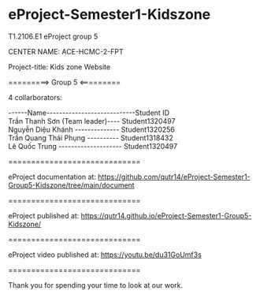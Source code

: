 # eProject-Semester1-Kidszone

T1.2106.E1 eProject group 5

CENTER NAME: ACE-HCMC-2-FPT

Project-title: Kids zone Website

=========> Group 5 <=========

4 collarborators:

------Name----------------------------Student ID                                                                                                                                 
Trần Thanh Sơn (Team leader)---- Student1320497                                                                                                                                   
Nguyễn Diệu Khánh -------------- Student1320256                                                                                                                                  
Trần Quang Thái Phụng ---------- Student1318432                                                                                                                                 
Lê Quốc Trung -------------------- Student1320497

                         
=============================

eProject documentation at: https://github.com/qutr14/eProject-Semester1-Group5-Kidszone/tree/main/document

=============================

eProject published at: https://qutr14.github.io/eProject-Semester1-Group5-Kidszone/

=============================

eProject video published at: https://youtu.be/du31GoUmf3s

=============================

Thank you for spending your time to look at our work.
